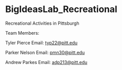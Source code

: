 # BigIdeasLab_Recreational
Recreational Activities in Pittsburgh

Team Members:

Tyler Pierce Email: typ22@pitt.edu 

Parker Nelson Email: pmn30@pitt.edu

Andrew Parkes Email: adp213@pitt.edu
